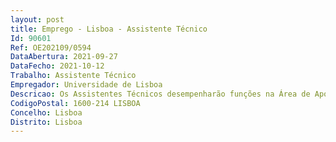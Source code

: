 ```yaml
--- 
layout: post
title: Emprego - Lisboa - Assistente Técnico
Id: 90601
Ref: OE202109/0594
DataAbertura: 2021-09-27
DataFecho: 2021-10-12
Trabalho: Assistente Técnico
Empregador: Universidade de Lisboa
Descricao: Os Assistentes Técnicos desempenharão funções na Área de Apoio Técnico e Administrativo do Estádio Universitário de Lisboa, designadamente   Atendimento de utentes, sendo este presencialmente, por telefone e por mail   Prestação de informações relativamente às atividades desenvolvidas pelo EULisboa   Utilização da aplicação informática “e@sport”, na qual é efetuada toda a gestão das atividades e faturação dos serviços prestados   Arrecadação de receita e fechos de caixa   Organização dos processos inerentes ao funcionamento da secretaria.O horário de trabalho será entre as 09h00 e as 19h30, de 2.ª a 6.ª  e rotação aos sábados com o horário das 09h00 às 13h00
CodigoPostal: 1600-214 LISBOA
Concelho: Lisboa
Distrito: Lisboa
--- 
```

